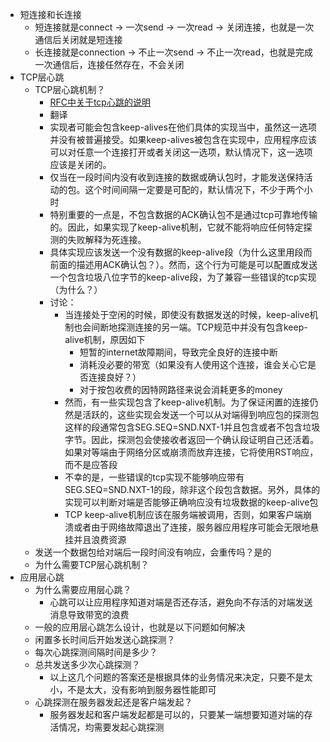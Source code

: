 - 短连接和长连接
    - 短连接就是connect -> 一次send -> 一次read -> 关闭连接，也就是一次通信后关闭就是短连接
    - 长连接就是connection -> 不止一次send -> 不止一次read，也就是完成一次通信后，连接任然存在，不会关闭
- TCP层心跳
    - TCP层心跳机制？
        - [RFC中关于tcp心跳的说明](https://tools.ietf.org/html/rfc1122#page-101)
        - 翻译
        - 实现者可能会包含keep-alives在他们具体的实现当中，虽然这一选项并没有被普遍接受。如果keep-alives被包含在实现中，应用程序应该可以对任意一个连接打开或者关闭这一选项，默认情况下，这一选项应该是关闭的。
        - 仅当在一段时间内没有收到连接的数据或确认包时，才能发送保持活动的包。这个时间间隔一定要是可配的，默认情况下，不少于两个小时
        - 特别重要的一点是，不包含数据的ACK确认包不是通过tcp可靠地传输的。因此，如果实现了keep-alive机制，它就不能将响应任何特定探测的失败解释为死连接。
        - 具体实现应该发送一个没有数据的keep-alive段（为什么这里用段而前面的描述用ACK确认包？）。然而，这个行为可能是可以配置成发送一个包含垃圾八位字节的keep-alive段，为了兼容一些错误的tcp实现（为什么？）
        - 讨论：
            - 当连接处于空闲的时候，即使没有数据发送的时候，keep-alive机制也会间断地探测连接的另一端。TCP规范中并没有包含keep-alive机制，原因如下
                - 短暂的internet故障期间，导致完全良好的连接中断
                - 消耗没必要的带宽（如果没有人使用这个连接，谁会关心它是否连接良好？）
                - 对于按包收费的因特网路径来说会消耗更多的money
            - 然而，有一些实现包含了keep-alive机制。为了保证闲置的连接仍然是活跃的，这些实现会发送一个可以从对端得到响应包的探测包这样的段通常包含SEG.SEQ=SND.NXT-1并且包含或者不包含垃圾字节。因此，探测包会使接收者返回一个确认段证明自己还活着。如果对等端由于网络分区或崩溃而放弃连接，它将使用RST响应，而不是应答段
            - 不幸的是，一些错误的tcp实现不能够响应带有SEG.SEQ=SND.NXT-1的段，除非这个段包含数据。另外，具体的实现可以判断对端是否能够正确响应没有垃圾数据的keep-alive包
            - TCP keep-alive机制应该在服务端被调用，否则，如果客户端崩溃或者由于网络故障退出了连接，服务器应用程序可能会无限地悬挂并且浪费资源
    - 发送一个数据包给对端后一段时间没有响应，会重传吗？是的
    - 为什么需要TCP层心跳机制？
- 应用层心跳
    - 为什么需要应用层心跳？
        - 心跳可以让应用程序知道对端是否还存活，避免向不存活的对端发送消息导致带宽的浪费
    - 一般的应用层心跳怎么设计，也就是以下问题如何解决
    - 闲置多长时间后开始发送心跳探测？
    - 每次心跳探测间隔时间是多少？
    - 总共发送多少次心跳探测？
        - 以上这几个问题的答案还是根据具体的业务情况来决定，只要不是太小，不是太大，没有影响到服务器性能即可
    - 心跳探测在服务器发起还是客户端发起？
        - 服务器发起和客户端发起都是可以的，只要某一端想要知道对端的存活情况，均需要发起心跳探测